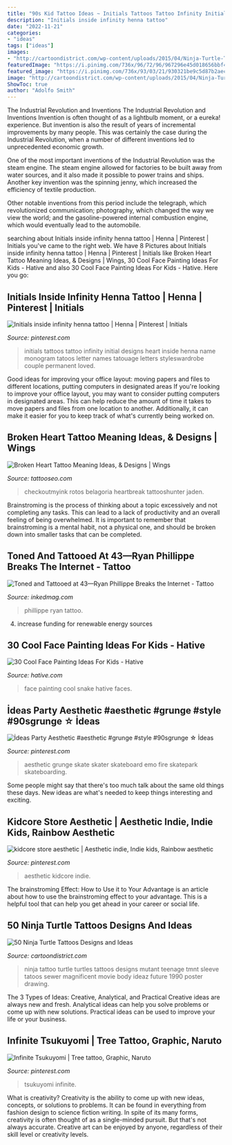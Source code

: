 ```yaml
---
title: "90s Kid Tattoo Ideas ~ Initials Tattoos Tattoo Infinity Initial Designs Heart Inside Henna Name Monogram Tatoos Letter Names Tatouage Letters Styleswardrobe Couple Permanent Loved"
description: "Initials inside infinity henna tattoo"
date: "2022-11-21"
categories:
- "ideas"
tags: ["ideas"]
images:
- "http://cartoondistrict.com/wp-content/uploads/2015/04/Ninja-Turtle-Tattoos-Designs-and-Ideas25-025.jpg"
featuredImage: "https://i.pinimg.com/736x/96/72/96/967296e45d018656bbf46fc896096571.jpg"
featured_image: "https://i.pinimg.com/736x/93/03/21/930321be9c5d87b2aec7155438c4e604.jpg"
image: "http://cartoondistrict.com/wp-content/uploads/2015/04/Ninja-Turtle-Tattoos-Designs-and-Ideas25-025.jpg"
ShowToc: true
author: "Adolfo Smith"
---
```



The Industrial Revolution and Inventions
The Industrial Revolution and Inventions
Invention is often thought of as a lightbulb moment, or a eureka! experience. But invention is also the result of years of incremental improvements by many people. This was certainly the case during the Industrial Revolution, when a number of different inventions led to unprecedented economic growth.

One of the most important inventions of the Industrial Revolution was the steam engine. The steam engine allowed for factories to be built away from water sources, and it also made it possible to power trains and ships. Another key invention was the spinning jenny, which increased the efficiency of textile production.

Other notable inventions from this period include the telegraph, which revolutionized communication; photography, which changed the way we view the world; and the gasoline-powered internal combustion engine, which would eventually lead to the automobile.

	

		
searching about Initials inside infinity henna tattoo | Henna | Pinterest | Initials you've came to the right web. We have 8 Pictures about Initials inside infinity henna tattoo | Henna | Pinterest | Initials like Broken Heart Tattoo Meaning Ideas, &amp; Designs | Wings, 30 Cool Face Painting Ideas For Kids - Hative and also 30 Cool Face Painting Ideas For Kids - Hative. Here you go:
		
    
## Initials Inside Infinity Henna Tattoo | Henna | Pinterest | Initials

<img loading=lazy src="https://s-media-cache-ak0.pinimg.com/736x/16/d0/81/16d0815014a41b035e252968f635e96f.jpg" onerror="this.onerror=null;this.src='https://tse1.mm.bing.net/th?id=OIP.kzEjNdw6oB6fUC-00P50MAHaJ3&amp;pid=15.1';" alt="Initials inside infinity henna tattoo | Henna | Pinterest | Initials">

_Source: pinterest.com_

>initials tattoos tattoo infinity initial designs heart inside henna name monogram tatoos letter names tatouage letters styleswardrobe couple permanent loved. 

	

Good ideas for improving your office layout: moving papers and files to different locations, putting computers in designated areas
If you're looking to improve your office layout, you may want to consider putting computers in designated areas. This can help reduce the amount of time it takes to move papers and files from one location to another. Additionally, it can make it easier for you to keep track of what's currently being worked on.

    
## Broken Heart Tattoo Meaning Ideas, &amp; Designs | Wings

<img loading=lazy src="https://www.tattooseo.com/wp-content/uploads/2016/12/Broken-Heart-Tattoos-2.jpg" onerror="this.onerror=null;this.src='https://tse1.mm.bing.net/th?id=OIP.yP2K7xYAp1zFsCCpSbWaCwAAAA&amp;pid=15.1';" alt="Broken Heart Tattoo Meaning Ideas, &amp; Designs | Wings">

_Source: tattooseo.com_

>checkoutmyink rotos belagoria heartbreak tattooshunter jaden. 

	

Brainstroming is the process of thinking about a topic excessively and not completing any tasks. This can lead to a lack of productivity and an overall feeling of being overwhelmed. It is important to remember that brainstroming is a mental habit, not a physical one, and should be broken down into smaller tasks that can be completed.

    
## Toned And Tattooed At 43—Ryan Phillippe Breaks The Internet - Tattoo

<img loading=lazy src="https://www.inkedmag.com/.image/t_share/MTU5MDMxOTg1ODQzMjgzNjA1/phillippe-feat.jpg" onerror="this.onerror=null;this.src='https://tse2.mm.bing.net/th?id=OIP.hpFrFeZ5qIqn9Bok24wkewHaF7&amp;pid=15.1';" alt="Toned and Tattooed at 43—Ryan Phillippe Breaks the Internet - Tattoo">

_Source: inkedmag.com_

>phillippe ryan tattoo. 

	

4. increase funding for renewable energy sources

    
## 30 Cool Face Painting Ideas For Kids - Hative

<img loading=lazy src="https://hative.com/wp-content/uploads/2014/10/face-painting-ideas-for-kids/3-snake.jpg" onerror="this.onerror=null;this.src='https://tse3.mm.bing.net/th?id=OIP.eiy8-sHaolOPzGQz4FD6nAHaHa&amp;pid=15.1';" alt="30 Cool Face Painting Ideas For Kids - Hative">

_Source: hative.com_

>face painting cool snake hative faces. 

	

	

    
## İdeas Party Aesthetic #aesthetic #grunge #style #90sgrunge ☆ İdeas

<img loading=lazy src="https://i.pinimg.com/736x/96/72/96/967296e45d018656bbf46fc896096571.jpg" onerror="this.onerror=null;this.src='https://tse2.mm.bing.net/th?id=OIP._SWcjjr4zTxFZ6KRtayKowHaHQ&amp;pid=15.1';" alt="İdeas Party Aesthetic #aesthetic #grunge #style #90sgrunge ☆ İdeas">

_Source: pinterest.com_

>aesthetic grunge skate skater skateboard emo fire skatepark skateboarding. 

	

Some people might say that there's too much talk about the same old things these days. New ideas are what's needed to keep things interesting and exciting.

    
## Kidcore Store Aesthetic | Aesthetic Indie, Indie Kids, Rainbow Aesthetic

<img loading=lazy src="https://i.pinimg.com/736x/4b/4f/3d/4b4f3d69f608b1d61c4543ff71bca0df.jpg" onerror="this.onerror=null;this.src='https://tse2.mm.bing.net/th?id=OIP.XDmZ_Vpi8yGhqJBwnn2IvAHaJ3&amp;pid=15.1';" alt="kidcore store aesthetic | Aesthetic indie, Indie kids, Rainbow aesthetic">

_Source: pinterest.com_

>aesthetic kidcore indie. 

	

The brainstroming Effect: How to Use it to Your Advantage is an article about how to use the brainstroming effect to your advantage. This is a helpful tool that can help you get ahead in your career or social life.

    
## 50 Ninja Turtle Tattoos Designs And Ideas

<img loading=lazy src="http://cartoondistrict.com/wp-content/uploads/2015/04/Ninja-Turtle-Tattoos-Designs-and-Ideas25-025.jpg" onerror="this.onerror=null;this.src='https://tse1.mm.bing.net/th?id=OIP.bLX4ef3P4KjStmKKYVQ8cQHaLH&amp;pid=15.1';" alt="50 Ninja Turtle Tattoos Designs and Ideas">

_Source: cartoondistrict.com_

>ninja tattoo turtle turtles tattoos designs mutant teenage tmnt sleeve tatoos sewer magnificent movie body ideaz future 1990 poster drawing. 

	

The 3 Types of Ideas: Creative, Analytical, and Practical
Creative ideas are always new and fresh. Analytical ideas can help you solve problems or come up with new solutions. Practical ideas can be used to improve your life or your business.

    
## Infinite Tsukuyomi | Tree Tattoo, Graphic, Naruto

<img loading=lazy src="https://i.pinimg.com/736x/93/03/21/930321be9c5d87b2aec7155438c4e604.jpg" onerror="this.onerror=null;this.src='https://tse4.mm.bing.net/th?id=OIP.vIYeK0hhOMNN4UoigbNA8wHaNK&amp;pid=15.1';" alt="Infinite Tsukuyomi | Tree tattoo, Graphic, Naruto">

_Source: pinterest.com_

>tsukuyomi infinite. 

	

What is creativity?
Creativity is the ability to come up with new ideas, concepts, or solutions to problems. It can be found in everything from fashion design to science fiction writing. In spite of its many forms, creativity is often thought of as a single-minded pursuit. But that's not always accurate. Creative art can be enjoyed by anyone, regardless of their skill level or creativity levels.

